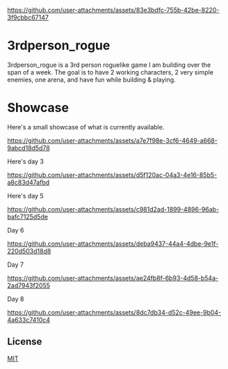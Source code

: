 
https://github.com/user-attachments/assets/83e3bdfc-755b-42be-8220-3f9cbbc67147
# 3rdperson_rogue

3rdperson_rogue is a 3rd person roguelike game I am building over the span of a week. 
The goal is to have 2 working characters, 2 very simple enemies, one arena, and have fun while building & playing. 
# Showcase

Here's a small showcase of what is currently available.

https://github.com/user-attachments/assets/a7e7f98e-3cf6-4649-a668-9abcd18d5d78

Here's day 3

https://github.com/user-attachments/assets/d5f120ac-04a3-4e16-85b5-a8c83d47afbd

Here's day 5



https://github.com/user-attachments/assets/c981d2ad-1899-4896-96ab-bafc7125d5de

Day 6



https://github.com/user-attachments/assets/deba9437-44a4-4dbe-9e1f-220d503d18d8

Day 7



https://github.com/user-attachments/assets/ae24fb8f-6b93-4d58-b54a-2ad7943f2055

Day 8



https://github.com/user-attachments/assets/8dc7db34-d52c-49ee-9b04-4a633c7410c4



## License


[MIT](https://choosealicense.com/licenses/mit/)
